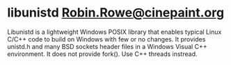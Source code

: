 # libunistd Robin.Rowe@cinepaint.org

Libunistd is a lightweight Windows POSIX library that enables typical Linux C/C++ code to build on Windows with few or no changes. It provides unistd.h and many BSD sockets header files in a Windows Visual C++ environment. It does not provide fork(). Use C++ threads instread.
